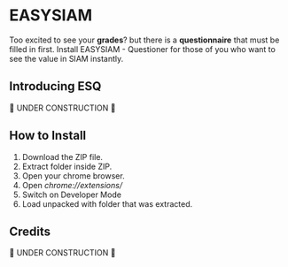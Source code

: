 # EASYSIAM
Too excited to see your <b>grades</b>? but there is a <b>questionnaire</b> that must be filled in first. Install EASYSIAM - Questioner for those of you who want to see the value in SIAM instantly.

## Introducing ESQ
🚧 UNDER CONSTRUCTION 🚧

## How to Install
1. Download the ZIP file.
2. Extract folder inside ZIP.
3. Open your chrome browser.
4. Open <i>chrome://extensions/</i>
5. Switch on Developer Mode
6. Load unpacked with folder that was extracted.

## Credits
🚧 UNDER CONSTRUCTION 🚧